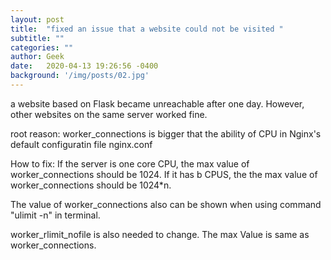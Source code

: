 ```yaml
---
layout: post
title:  "fixed an issue that a website could not be visited "
subtitle: ""
categories: ""
author: Geek
date:   2020-04-13 19:26:56 -0400
background: '/img/posts/02.jpg'
---
```

a website based on Flask became unreachable after one day. However, other websites on the same server worked fine.

root reason:
worker_connections is bigger that the ability of CPU in Nginx's default configuratin file nginx.conf

How to fix:
If the server is one core CPU, the max value of worker_connections should be 1024.
If it has b CPUS, the the max value of worker_connections should be 1024*n.

The value of worker_connections also can be shown when using command "ulimit -n" in terminal.

worker_rlimit_nofile is also needed to change. The max Value is same as worker_connections.
